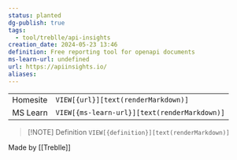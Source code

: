 ```yaml
---
status: planted
dg-publish: true
tags:
  - tool/treblle/api-insights
creation_date: 2024-05-23 13:46
definition: Free reporting tool for openapi documents
ms-learn-url: undefined
url: https://apiinsights.io/
aliases:
---
```


|          |                                              |
| -------- | -------------------------------------------- |
| Homesite | `VIEW[{url}][text(renderMarkdown)]`          |
| MS Learn | `VIEW[{ms-learn-url}][text(renderMarkdown)]` |

> [!NOTE] Definition
> `VIEW[{definition}][text(renderMarkdown)]`


Made by [[Treblle]]
